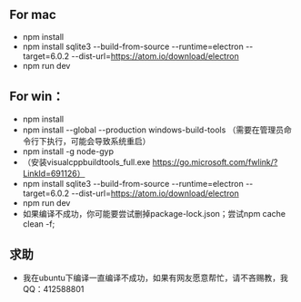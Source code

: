 ## For mac

- npm install
- npm install sqlite3 --build-from-source --runtime=electron --target=6.0.2 --dist-url=https://atom.io/download/electron
- npm run dev

## For win：

- npm install
- npm install --global --production windows-build-tools   （需要在管理员命令行下执行，可能会导致系统重启）
- npm install -g node-gyp
- （安装visualcppbuildtools_full.exe  https://go.microsoft.com/fwlink/?LinkId=691126）
- npm install sqlite3 --build-from-source --runtime=electron --target=6.0.2 --dist-url=https://atom.io/download/electron
- npm run dev
- 如果编译不成功，你可能要尝试删掉package-lock.json；尝试npm cache clean -f;

## 求助

- 我在ubuntu下编译一直编译不成功，如果有网友愿意帮忙，请不吝赐教，我QQ：412588801